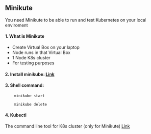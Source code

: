 ## Minikute 

You need Minikute to be able to run and test Kubernetes on your local enviroment

#### 1. What is Minikute
- Create Virtual Box on your laptop
- Node runs in that Virtual Box
- 1 Node K8s cluster
- For testing purposes

#### 2. Install minikube: [Link](https://kubernetes.io/vi/docs/tasks/tools/install-minikube/)

#### 3. Shell command: 
```shell 
    minikube start
```
```shell 
    minikube delete
```
#### 4. Kubectl

The command line tool for K8s cluster (only for Minikute) [Link](https://kubernetes.io/vi/docs/tasks/tools/install-kubectl/)

